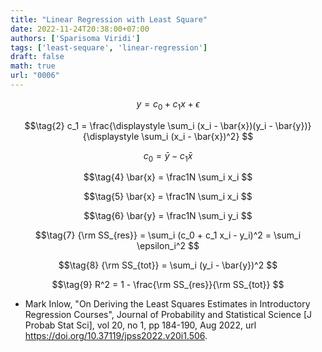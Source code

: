 ```yaml
---
title: "Linear Regression with Least Square"
date: 2022-11-24T20:38:00+07:00
authors: ['Sparisoma Viridi']
tags: ['least-sequare', 'linear-regression']
draft: false
math: true
url: "0006"
---
```


$$\tag{1}
y = c_0 + c_1 x + \epsilon
$$

$$\tag{2}
c_1 = \frac{\displaystyle \sum_i (x_i - \bar{x})(y_i - \bar{y})}{\displaystyle \sum_i (x_i - \bar{x})^2}
$$

$$\tag{3}
c_0 = \bar{y} - c_1 \bar{x}
$$

$$\tag{4}
\bar{x} = \frac1N \sum_i x_i
$$

$$\tag{5}
\bar{x} = \frac1N \sum_i x_i
$$

$$\tag{6}
\bar{y} = \frac1N \sum_i y_i
$$

$$\tag{7}
{\rm SS_{res}} = \sum_i (c_0 + c_1 x_i - y_i)^2 = \sum_i \epsilon_i^2
$$

$$\tag{8}
{\rm SS_{tot}} = \sum_i (y_i - \bar{y})^2
$$

$$\tag{9}
R^2 = 1 - \frac{\rm SS_{res}}{\rm SS_{tot}}
$$


+ Mark Inlow, "On Deriving the Least Squares Estimates in Introductory Regression Courses", Journal of Probability and Statistical Science [J Probab Stat Sci], vol 20, no 1, pp 184-190, Aug 2022, url https://doi.org/10.37119/jpss2022.v20i1.506.
